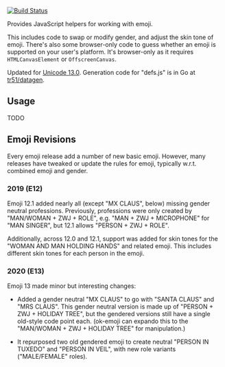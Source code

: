 [![Build Status](https://travis-ci.org/samthor/ok-emoji.svg?branch=master)](https://travis-ci.org/samthor/ok-emoji)

Provides JavaScript helpers for working with emoji.

This includes code to swap or modify gender, and adjust the skin tone of emoji.
There's also some browser-only code to guess whether an emoji is supported on your user's platform.
It's browser-only as it requires `HTMLCanvasElement` or `OffscreenCanvas`.

Updated for [Unicode 13.0](https://www.unicode.org/Public/emoji/13.0/).
Generation code for "defs.js" is in Go at [tr51/datagen](https://github.com/samthor/tr51/tree/master/datagen).

## Usage

TODO

## Emoji Revisions

Every emoji release add a number of new basic emoji.
However, many releases have tweaked or update the rules for emoji, typically w.r.t. combined emoji and gender.

### 2019 (E12)

Emoji 12.1 added nearly all (except "MX CLAUS", below) missing gender neutral professions.
Previously, professions were only created by "MAN/WOMAN + ZWJ + ROLE", e.g. "MAN + ZWJ + MICROPHONE" for "MAN SINGER", but 12.1 allows "PERSON + ZWJ + ROLE".

Additionally, across 12.0 and 12.1, support was added for skin tones for the "WOMAN AND MAN HOLDING HANDS" and related emoji.
This includes different skin tones for each person in the emoji.

### 2020 (E13)

Emoji 13 made minor but interesting changes:

* Added a gender neutral "MX CLAUS" to go with "SANTA CLAUS" and "MRS CLAUS".
  This gender neutral version is made up of "PERSON + ZWJ + HOLIDAY TREE", but the gendered versions still have a single old-style code point each.
  (ok-emoji can expando this to the "MAN/WOMAN + ZWJ + HOLIDAY TREE" for manipulation.)

* It repurposed two old gendered emoji to create neutral "PERSON IN TUXEDO" and "PERSON IN VEIL", with new role variants ("MALE/FEMALE" roles).
